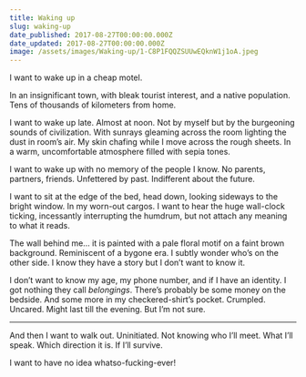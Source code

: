 ```yaml
---
title: Waking up
slug: waking-up
date_published: 2017-08-27T00:00:00.000Z
date_updated: 2017-08-27T00:00:00.000Z
image: /assets/images/Waking-up/1-C8P1FQQZSUUwEQknW1j1oA.jpeg
---
```


I want to wake up in a cheap motel.

In an insignificant town, with bleak tourist interest, and a native population. Tens of thousands of kilometers from home.

I want to wake up late. Almost at noon. Not by myself but by the burgeoning sounds of civilization. With sunrays gleaming across the room lighting the dust in room’s air. My skin chafing while I move across the rough sheets. In a warm, uncomfortable atmosphere filled with sepia tones.

I want to wake up with no memory of the people I know. No parents, partners, friends. Unfettered by past. Indifferent about the future.

I want to sit at the edge of the bed, head down, looking sideways to the bright window. In my worn-out cargos. I want to hear the huge wall-clock ticking, incessantly interrupting the humdrum, but not attach any meaning to what it reads.

The wall behind me… it is painted with a pale floral motif on a faint brown background. Reminiscent of a bygone era. I subtly wonder who’s on the other side. I know they have a story but I don’t want to know it.

I don’t want to know my age, my phone number, and if I have an identity. I got nothing they call *belongings*. There’s probably be some money on the bedside. And some more in my checkered-shirt’s pocket. Crumpled. Uncared. Might last till the evening. But I’m not sure.

---

And then I want to walk out. Uninitiated. Not knowing who I’ll meet. What I’ll speak. Which direction it is. If I’ll survive.

I want to have no idea whatso-fucking-ever!
